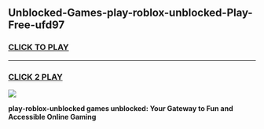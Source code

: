 
## Unblocked-Games-play-roblox-unblocked-Play-Free-ufd97
<h3>
<a href="https://premium76.site?title=play-roblox-unblocked&ref=24M">CLICK TO PLAY</a></h3>
<hr>

<h3>
<a href="https://premium76.site?title=play-roblox-unblocked&ref=24M">CLICK 2 PLAY</a>
  
</h3>

<a href="https://premium76.site?title=play-roblox-unblocked&ref=24M"><img src="https://clearcache.store/games.png"></a>


**play-roblox-unblocked games unblocked: Your Gateway to Fun and Accessible Online Gaming**

